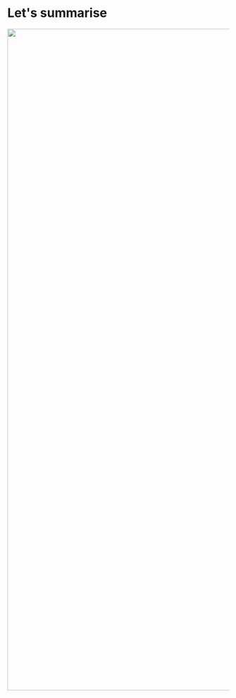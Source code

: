<!-- .slide: class="two-column with-code " -->

<style>
  .cheatsheet-38{
    width: 1500px;
    height: auto;
    display: block;
    margin-left: auto!important;
    margin-right: auto!important;
  }
</style>

# Let's summarise

<img src="./assets/images/03-server-components/cheatsheet.png" class="cheatsheet-38" />
